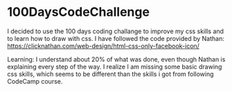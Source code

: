 # 100DaysCodeChallenge

I decided to use the 100 days coding challange to improve my css skills and to learn how to draw with css.
I have followed the code provided by Nathan:
https://clicknathan.com/web-design/html-css-only-facebook-icon/

Learning:
I understand about 20% of what was done, even though Nathan is explaining every step of the way.
I realize I am missing some basic drawing css skills, which seems to be different than the skills i got from following CodeCamp course.
